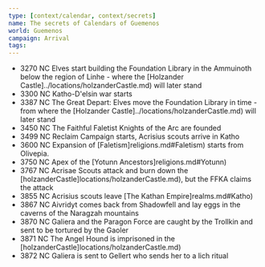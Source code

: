 ```yaml
---
type: [context/calendar, context/secrets]
name: The secrets of Calendars of Guemenos
world: Guemenos
campaign: Arrival
tags: 
---
```


- 3270 NC Elves start building the Foundation Library in the Ammuinoth below the region of Linhe - where the [Holzander Castle]../locations/holzanderCastle.md) will later stand
- 3300 NC Katho-D'elsin war starts
- 3387 NC The Great Depart: Elves move the Foundation Library in time - from where the [Holzander Castle]../locations/holzanderCastle.md) will later stand
- 3450 NC The Faithful Faletist Knights of the Arc are founded
- 3499 NC Reclaim Campaign starts, Acrisius scouts arrive in Katho
- 3600 NC Expansion of [Faletism]religions.md#Faletism) starts from Olivepia.
- 3750 NC Apex of the [Yotunn Ancestors]religions.md#Yotunn)
- 3767 NC Acrisae Scouts attack and burn down the [holzanderCastle]locations/holzanderCastle.md), but the FFKA claims the attack
- 3855 NC Acrisius scouts leave [The Kathan Empire]realms.md#Katho)
- 3867 NC Aivridyt comes back from Shadowfell and lay eggs in the caverns of the Naragzah mountains
- 3870 NC Galiera and the Paragon Force are caught by the Trollkin and sent to be tortured by the Gaoler
- 3871 NC The Angel Hound is imprisoned in the [holzanderCastle]locations/holzanderCastle.md)
- 3872 NC Galiera is sent to Gellert who sends her to a lich ritual
